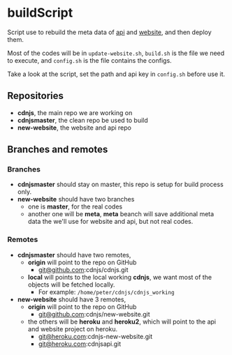 # buildScript

Script use to rebuild the meta data of [api](https://github.com/cdnjs/cdnjs#api) and [website](https://cdnjs.com/), and then deploy them.

Most of the codes will be in `update-website.sh`, `build.sh` is the file we need to execute, and `config.sh` is the file contains the configs.

Take a look at the script, set the path and api key in `config.sh` before use it.

## Repositories

* **cdnjs**, the main repo we are working on
* **cdnjsmaster**, the clean repo be used to build
* **new-website**, the website and api repo

## Branches and remotes

### Branches

* **cdnjsmaster** should stay on master, this repo is setup for build process only.
* **new-website** should have two branches
  * one is **master**, for the real codes
  * another one will be **meta**, **meta** beanch will save additional meta data the we'll use for website and api, but not real codes.

### Remotes

* **cdnjsmaster** should have two remotes,
  * **origin** will point to the repo on GitHub
    * git@github.com:cdnjs/cdnjs.git
  * **local** will points to the local working **cdnjs**, we want most of the objects will be fetched locally.
    * For example: `/home/peter/cdnjs/cdnjs_working`
* **new-website** should have 3 remotes,
  * **origin** will point to the repo on GitHub
    * git@github.com:cdnjs/new-website.git
  * the others will be **heroku** and **heroku2**, which will point to the api and website project on heroku.
    * git@heroku.com:cdnjs-new-website.git
    * git@heroku.com:cdnjsapi.git
